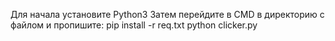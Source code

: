 Для начала установите Python3
Затем перейдите в CMD в директорию с файлом и пропишите:
pip install -r req.txt
python clicker.py
